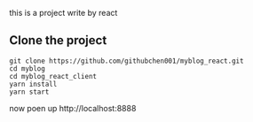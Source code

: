 this is a project write by react

## Clone the project

```
git clone https://github.com/githubchen001/myblog_react.git
cd myblog
cd myblog_react_client
yarn install
yarn start
```

now poen up http://localhost:8888


